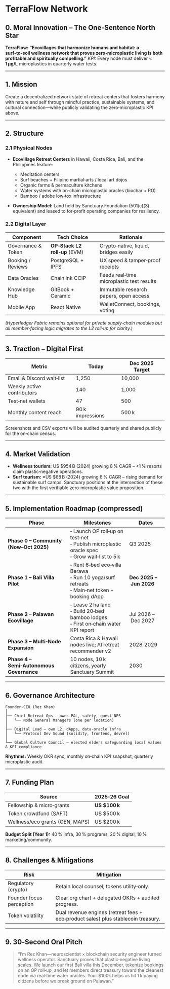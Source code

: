 # TerraFlow Network

## 0. Moral Innovation – The One‑Sentence North Star

**TerraFlow: “Ecovillages that harmonize humans and habitat: a surf‑to‑soil wellness network that proves zero‑microplastic living is both profitable and spiritually compelling.”**
*KPI:* Every node must deliver < **1 µg/L** microplastics in quarterly water tests.

---

## 1. Mission

Create a decentralized network state of retreat centers that fosters harmony with nature and self through mindful practice, sustainable systems, and cultural connection—while publicly validating the zero‑microplastic KPI above.

---

## 2. Structure

### 2.1 Physical Nodes

* **Ecovillage Retreat Centers** in Hawaii, Costa Rica, Bali, and the Philippines feature:

  * Meditation centers
  * Surf beaches + Filipino martial‑arts / local art dojos
  * Organic farms & permaculture kitchens
  * Water systems with on‑chain microplastic oracles (biochar + RO)
  * Bamboo / adobe low‑tox infrastructure
* **Ownership Model:** Land held by Sanctuary Foundation (501(c)(3) equivalent) and leased to for‑profit operating companies for resiliency.

### 2.2 Digital Layer

| Component          | Tech Choice                   | Rationale                                 |
| ------------------ | ----------------------------- | ----------------------------------------- |
| Governance & Token | **OP‑Stack L2 roll‑up** (EVM) | Crypto‑native, liquid, bridges easily     |
| Booking / Reviews  | PostgreSQL + IPFS             | UX speed & tamper‑proof receipts          |
| Data Oracles       | Chainlink CCIP                | Feeds real‑time microplastic test results |
| Knowledge Hub      | GitBook + Ceramic             | Immutable research papers, open access    |
| Mobile App         | React Native                  | WalletConnect, bookings, voting           |

*(Hyperledger Fabric remains optional for private supply‑chain modules but all member‑facing logic migrates to the L2 roll‑up for clarity.)*

---

## 3. Traction – Digital First

| Metric                     | **Today**        | Dec 2025 Target |
| -------------------------- | ---------------- | --------------- |
| Email & Discord wait‑list  | 1,250            | 10,000          |
| Weekly active contributors | 140              | 1,000           |
| Test‑net wallets           | 47               | 500             |
| Monthly content reach      | 90 k impressions | 500 k           |

Screenshots and CSV exports will be audited quarterly and shared publicly for the on‑chain census.

---

## 4. Market Validation

* **Wellness tourism:** US \$954 B (2024) growing 8 % CAGR – <1 % resorts claim plastic‑negative operations.
* **Surf tourism:** ≈US \$68 B (2024) growing 6 % CAGR – rising demand for sustainable surf camps.
  Sanctuary positions at the intersection of these two with the first verifiable zero‑microplastic value proposition.

---

## 5. Implementation Roadmap (compressed)

| Phase                                    | Milestones                                                                                           | Dates                   |
| ---------------------------------------- | ---------------------------------------------------------------------------------------------------- | ----------------------- |
| **Phase 0 – Community (Now–Oct 2025)**   | ‑ Launch OP roll‑up on test‑net  <br>‑ Publish microplastic oracle spec  <br>‑ Grow wait‑list to 5 k | Q3 2025                 |
| **Phase 1 – Bali Villa Pilot**           | ‑ Rent 6‑bed eco‑villa Berawa  <br>‑ Run 10 yoga/surf retreats  <br>‑ Main‑net token + booking dApp  | **Dec 2025 – Jun 2026** |
| **Phase 2 – Palawan Ecovillage**         | ‑ Lease 2 ha land  <br>‑ Build 20‑bed bamboo lodges  <br>‑ First on‑chain water KPI report           | Jul 2026 – Dec 2027     |
| **Phase 3 – Multi‑Node Expansion**       | Costa Rica & Hawaii nodes live; AI retreat recommender v2                                            | 2028‑2029               |
| **Phase 4 – Semi‑Autonomous Governance** | 10 nodes, 10 k citizens, yearly Sanctuary Summit                                                     | 2030                    |

---

## 6. Governance Architecture

```
Founder‑CEO (Rez Khan)
│
├── Chief Retreat Ops – owns P&L, safety, guest NPS
│   └── Node General Managers (one per location)
│
├── Digital Lead – own L2, dApps, data‑oracle infra
│   └── Protocol Dev Squad (solidity, frontend, devrel)
│
└── Global Culture Council – elected elders safeguarding local values & KPI compliance
```

**Rhythms:** Weekly OKR sync, monthly on‑chain KPI snapshot, quarterly microplastic audit.

---

## 7. Funding Plan

| Source                          | 2025‑26 Goal   |
| ------------------------------- | -------------- |
| Fellowship & micro‑grants       | **US \$100 k** |
| Token crowdfund (SAFT)          | US \$500 k     |
| Wellness/eco grants (GEN, MAPS) | US \$200 k     |

**Budget Split (Year 1):** 40 % infra, 30 % programs, 20 % digital, 10 % marketing/community.

---

## 8. Challenges & Mitigations

| Risk                              | Mitigation                                                                        |
| --------------------------------- | --------------------------------------------------------------------------------- |
| Regulatory (crypto) | Retain local counsel; tokens utility‑only.    |
| Founder focus perception          | Clear org chart + delegated OKRs + audited progress.                              |
| Token volatility                  | Dual revenue engines (retreat fees + eco‑product sales) plus stablecoin treasury. |

---

## 9. 30‑Second Oral Pitch

> “I’m Rez Khan—neuroscientist × blockchain security engineer turned wellness operator. Sanctuary proves that plastic‑negative living scales. We launch our first Bali villa this December, tokenize bookings on an OP roll‑up, and let members direct treasury toward the cleanest node via real‑time water oracles. Your \$100k helps us hit 1 k paying citizens before we break ground on Palawan.”

